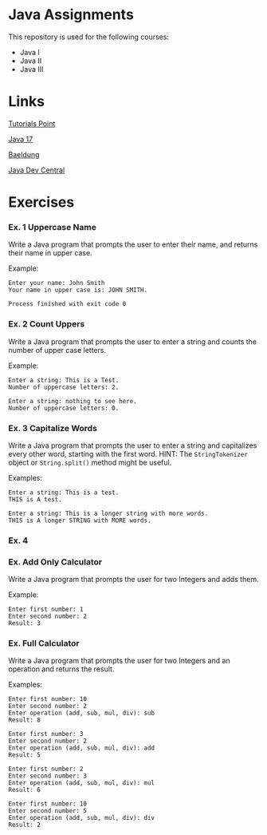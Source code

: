 # Java Assignments
This repository is used for the following courses:
- Java I
- Java II
- Java III

# Links
[Tutorials Point](https://www.tutorialspoint.com/java/index.htm)

[Java 17](https://docs.oracle.com/en/java/javase/17/docs/api/index.html)

[Baeldung](https://www.baeldung.com/)

[Java Dev Central](https://javadevcentral.com/)

# Exercises

### Ex. 1 Uppercase Name
Write a Java program that prompts the user to enter their name, and returns their name in upper case.

Example:

```
Enter your name: John Smith
Your name in upper case is: JOHN SMITH.

Process finished with exit code 0
```

### Ex. 2 Count Uppers
Write a Java program that prompts the user to enter a string and counts the number of upper case letters.

Example:

```
Enter a string: This is a Test.
Number of uppercase letters: 2.
```

```
Enter a string: nothing to see here.
Number of uppercase letters: 0.
```
### Ex. 3 Capitalize Words
Write a Java program that prompts the user to enter a string and capitalizes every other word, starting with the first word.
HINT: The `StringTokenizer` object or `String.split()` method might be useful.

Examples:
```
Enter a string: This is a test.
THIS is A test. 
```
```
Enter a string: This is a longer string with more words.
THIS is A longer STRING with MORE words. 
```

### Ex. 4 










### Ex.  Add Only Calculator
Write a Java program that prompts the user for two Integers and adds them.

Example:

```
Enter first number: 1
Enter second number: 2
Result: 3
```

### Ex.  Full Calculator
Write a Java program that prompts the user for two Integers and an operation and returns the result.

Examples:

```
Enter first number: 10
Enter second number: 2
Enter operation (add, sub, mul, div): sub
Result: 8
```

```
Enter first number: 3
Enter second number: 2
Enter operation (add, sub, mul, div): add
Result: 5
```

```
Enter first number: 2
Enter second number: 3
Enter operation (add, sub, mul, div): mul
Result: 6
```

```
Enter first number: 10
Enter second number: 5
Enter operation (add, sub, mul, div): div
Result: 2
```

